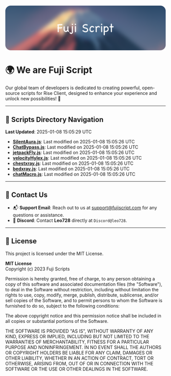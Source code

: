 ![Banner](.github/b.webp)

# 🌍 **We are Fuji Script**

Our global team of developers is dedicated to creating powerful, open-source scripts for Rise Client, designed to enhance your experience and unlock new possibilities! 🌟

---
<!-- SCRIPTS_NAVIGATION_START -->
## 📂 **Scripts Directory Navigation**

**Last Updated**: 2025-01-08 15:05:29 UTC

- **[SilentAura.js](scripts/SilentAura.js)**: Last modified on 2025-01-08 15:05:26 UTC
- **[ChatBypass.js](scripts/ChatBypass.js)**: Last modified on 2025-01-08 15:05:26 UTC
- **[jetpackFly.js](scripts/jetpackFly.js)**: Last modified on 2025-01-08 15:05:26 UTC
- **[velocityHylex.js](scripts/velocityHylex.js)**: Last modified on 2025-01-08 15:05:26 UTC
- **[chestxray.js](scripts/chestxray.js)**: Last modified on 2025-01-08 15:05:26 UTC
- **[bedxray.js](scripts/bedxray.js)**: Last modified on 2025-01-08 15:05:26 UTC
- **[chatMacro.js](scripts/chatMacro.js)**: Last modified on 2025-01-08 15:05:26 UTC

<!-- SCRIPTS_NAVIGATION_END -->

---

## 💬 **Contact Us**  
- 📬 **Support Email**: Reach out to us at [support@fujiscript.com](mailto:support@fujiscript.com) for any questions or assistance.  
- 💬 **Discord**: Contact **Leo728** directly at `Discord@leo728`.

---

## 📜 **License**

This project is licensed under the MIT License.  

**MIT License**  
Copyright (c) 2023 Fuji Scripts  

Permission is hereby granted, free of charge, to any person obtaining a copy of this software and associated documentation files (the "Software"), to deal in the Software without restriction, including without limitation the rights to use, copy, modify, merge, publish, distribute, sublicense, and/or sell copies of the Software, and to permit persons to whom the Software is furnished to do so, subject to the following conditions:  

The above copyright notice and this permission notice shall be included in all copies or substantial portions of the Software.  

THE SOFTWARE IS PROVIDED "AS IS", WITHOUT WARRANTY OF ANY KIND, EXPRESS OR IMPLIED, INCLUDING BUT NOT LIMITED TO THE WARRANTIES OF MERCHANTABILITY, FITNESS FOR A PARTICULAR PURPOSE AND NONINFRINGEMENT. IN NO EVENT SHALL THE AUTHORS OR COPYRIGHT HOLDERS BE LIABLE FOR ANY CLAIM, DAMAGES OR OTHER LIABILITY, WHETHER IN AN ACTION OF CONTRACT, TORT OR OTHERWISE, ARISING FROM, OUT OF OR IN CONNECTION WITH THE SOFTWARE OR THE USE OR OTHER DEALINGS IN THE SOFTWARE.  
